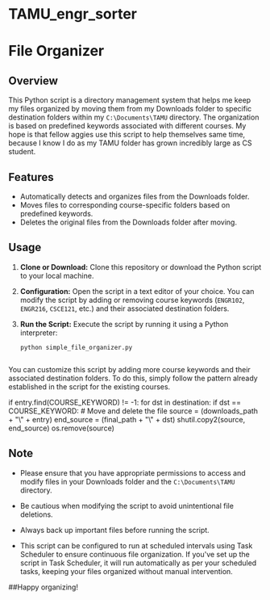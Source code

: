 # TAMU_engr_sorter

# File Organizer

## Overview
This Python script is a directory management system that helps me keep my files organized by moving them from my Downloads folder to specific destination folders within my `C:\Documents\TAMU` directory. The organization is based on predefined keywords associated with different courses. My hope is that fellow aggies use this script to help themselves same time, because I know I do as my TAMU folder has grown incredibly large as CS student.

## Features
- Automatically detects and organizes files from the Downloads folder.
- Moves files to corresponding course-specific folders based on predefined keywords.
- Deletes the original files from the Downloads folder after moving.

## Usage
1. **Clone or Download:** Clone this repository or download the Python script to your local machine.

2. **Configuration:** Open the script in a text editor of your choice. You can modify the script by adding or removing course keywords (`ENGR102`, `ENGR216`, `CSCE121`, etc.) and their associated destination folders.

3. **Run the Script:** Execute the script by running it using a Python interpreter:
   ```shell
   python simple_file_organizer.py


You can customize this script by adding more course keywords and their associated destination folders. To do this, simply follow the pattern already established in the script for the existing courses.

if entry.find(COURSE_KEYWORD) != -1:
    for dst in destination:
        if dst == COURSE_KEYWORD:
            # Move and delete the file
            source = (downloads_path + "\\" + entry)
            end_source = (final_path + "\\" + dst)
            shutil.copy2(source, end_source)
            os.remove(source)

## Note
- Please ensure that you have appropriate permissions to access and modify files in your Downloads folder and the `C:\Documents\TAMU` directory.

- Be cautious when modifying the script to avoid unintentional file deletions.

- Always back up important files before running the script.

- This script can be configured to run at scheduled intervals using Task Scheduler to ensure continuous file organization. If you've set up the script in Task Scheduler, it will run automatically as per your scheduled tasks, keeping your files organized without manual intervention.

##Happy organizing!
